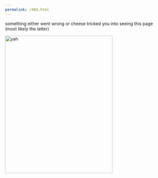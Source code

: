 ```yaml
---
permalink: /404.html
---
```

<p>something either went wrong or cheese tricked you into seeing this page (most likely the latter)</p>

<img src="https://cdn.discordapp.com/attachments/783100375304765492/785630746051346462/1.png" alt="yah" style="width:350px;height:450px;">
